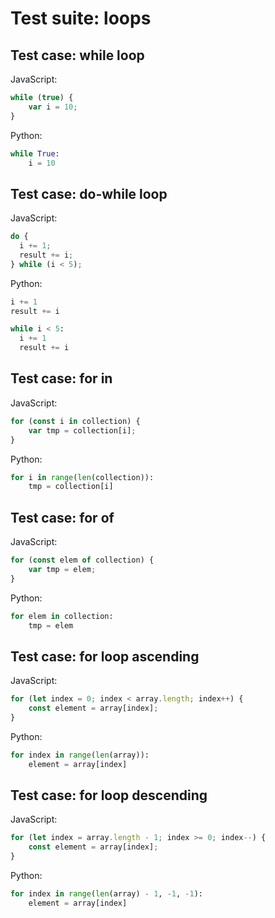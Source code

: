 # Test suite: loops

## Test case: while loop
JavaScript:
```js
while (true) {
    var i = 10;
}
```

Python:
```py
while True:
    i = 10
```

## Test case: do-while loop
JavaScript:
```js
do {
  i += 1;
  result += i;
} while (i < 5);
```

Python:
```py
i += 1
result += i

while i < 5:
  i += 1
  result += i

```

## Test case: for in 
JavaScript:
```js
for (const i in collection) {
    var tmp = collection[i];
}
```

Python:
```py
for i in range(len(collection)):
    tmp = collection[i]
```

## Test case: for of
JavaScript:
```js
for (const elem of collection) {
    var tmp = elem;
}
```

Python:
```py
for elem in collection:
    tmp = elem
```

## Test case: for loop ascending
JavaScript:
```js
for (let index = 0; index < array.length; index++) {
    const element = array[index];
}
```

Python:
```py
for index in range(len(array)):
    element = array[index]
```

## Test case: for loop descending
JavaScript:
```js
for (let index = array.length - 1; index >= 0; index--) {
    const element = array[index];
}
```

Python:
```py
for index in range(len(array) - 1, -1, -1):
    element = array[index]
```
